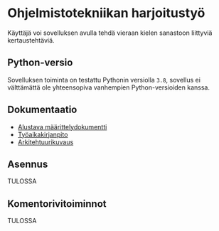 # Ohjelmistotekniikan harjoitustyö
Käyttäjä voi sovelluksen avulla tehdä vieraan kielen sanastoon liittyviä kertaustehtäviä.
## Python-versio
Sovelluksen toiminta on testattu Pythonin versiolla `3.8`, sovellus ei välttämättä ole yhteensopiva vanhempien Python-versioiden kanssa.
## Dokumentaatio
- [Alustava määrittelydokumentti](https://github.com/h4lk0/ot-harjoitustyo/blob/master/Projekti/Dokumentaatio/vaatimusmaarittely.md)
- [Työaikakirjanpito](https://github.com/h4lk0/ot-harjoitustyo/blob/master/Projekti/Dokumentaatio/tuntikirjanpito.md)
- [Arkitehtuurikuvaus](https://github.com/h4lk0/ot-harjoitustyo/blob/master/Projekti/dokumentaatio/arkitehtuuri.md)

## Asennus
TULOSSA

## Komentorivitoiminnot
TULOSSA
